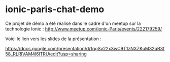 # ionic-paris-chat-demo

Ce projet de démo a été réalisé dans le cadre d'un meetup sur la technologie Ionic : http://www.meetup.com/ionic-Paris/events/222179259/

Voici le lien vers les slides de la présentation : 

https://docs.google.com/presentation/d/1qgSv22x3wC9T1zNXZKuM32qB3f58_RLRIVAM4l6lTRU/edit?usp=sharing
